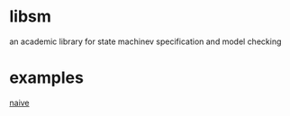 # libsm

an academic library for state machinev specification and model checking

# examples

[naive](https://github.com/libsm/naive)